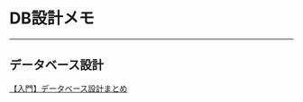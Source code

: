 # DB設計メモ

---

## データベース設計

[【入門】データベース設計まとめ](https://qiita.com/KNR109/items/5d4a1954f3e8fd8eaae7)  
